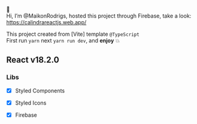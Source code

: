 👋 <br>Hi, I’m @MaikonRodrigs, hosted this project through Firebase, take a look: <br>
https://calindrareactjs.web.app/


This project created from [Vite] template `@TypeScript` <br>
First run `yarn` next `yarn run dev`, and **enjoy** 💥 <br>
## React v18.2.0<br>
### Libs
- [x] Styled Components <br>
- [x] Styled Icons <br>
- [x] Firebase <br>

